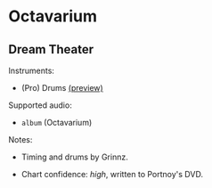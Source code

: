 # Octavarium

## Dream Theater

Instruments:

  * (Pro) Drums [(preview)](http://pages.cs.wisc.edu/~tolly/customs/?title=octavarium&artist=dream-theater)

Supported audio:

  * `album` (Octavarium)

Notes:

  * Timing and drums by Grinnz.

  * Chart confidence: *high*, written to Portnoy's DVD.

